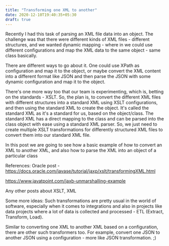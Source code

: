 ```yaml
---
title: "Transforming one XML to another"
date: 2020-12-10T19:40:35+05:30
draft: true
---
```


Recently I had this task of parsing an XML file data into an object. The
challenge was that there were different kinds of XML files - different
structures, and we wanted dynamic mapping - where in we could use different
configurations and map the XML data to the same object - same class basically.

There are different ways to go about it. One could use XPath as configuration
and map it to the object, or maybe convert the XML content into a different
format like JSON and then parse the JSON with some dynamic configuration and
map it to the object.

There's one more way too that our team is experimenting, which is, betting on
the standards - XSLT. So, the plan is, to convert the different XML files with
different structures into a standard XML using XSLT configurations, and then
using the standard XML to create the object. It's called the standard XML as
it's a standard for us, based on the object/class. The standard XML has a direct
mapping to the class and can be parsed into the class object with ease using a
standard XML parser. So, we just need to create multiple XSLT transformations
for differently structured XML files to convert them into our standard XML
file.

In this post we are going to see how a basic example of how to convert an XML
to another XML, and also how to parse the XML into an object of a particular
class

References:
Oracle post -
https://docs.oracle.com/javase/tutorial/jaxp/xslt/transformingXML.html

https://www.javatpoint.com/jaxb-unmarshalling-example

Any other posts about XSLT, XML

Some more ideas:
Such transformations are pretty usual in the world of software, especially when
it comes to integrations and also in projects like data projects where a lot of
data is collected and processed - ETL (Extract, Transform, Load).

Similar to converting one XML to another XML based on a configuration, there are
other such transformers too. For example, convert one JSON to another JSON using
a configuration - more like JSON transformation. ;)

